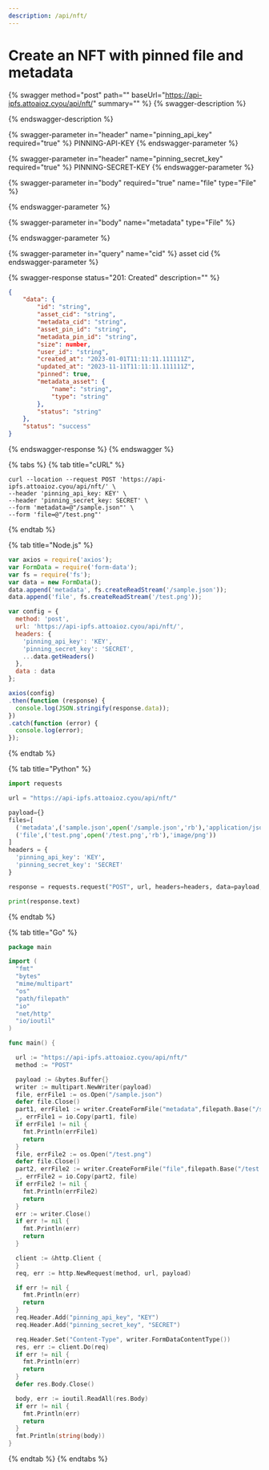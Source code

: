 ```yaml
---
description: /api/nft/
---
```


# Create an NFT with pinned file and metadata

{% swagger method="post" path="" baseUrl="https://api-ipfs.attoaioz.cyou/api/nft/" summary="" %}
{% swagger-description %}

{% endswagger-description %}

{% swagger-parameter in="header" name="pinning_api_key" required="true" %}
PINNING-API-KEY
{% endswagger-parameter %}

{% swagger-parameter in="header" name="pinning_secret_key" required="true" %}
PINNING-SECRET-KEY
{% endswagger-parameter %}

{% swagger-parameter in="body" required="true" name="file" type="File" %}

{% endswagger-parameter %}

{% swagger-parameter in="body" name="metadata" type="File" %}

{% endswagger-parameter %}

{% swagger-parameter in="query" name="cid" %}
asset cid
{% endswagger-parameter %}

{% swagger-response status="201: Created" description="" %}
```json
{
    "data": {
        "id": "string",
        "asset_cid": "string",
        "metadata_cid": "string",
        "asset_pin_id": "string",
        "metadata_pin_id": "string",
        "size": number,
        "user_id": "string",
        "created_at": "2023-01-01T11:11:11.111111Z",
        "updated_at": "2023-11-11T11:11:11.111111Z",
        "pinned": true,
        "metadata_asset": {
            "name": "string",
            "type": "string"
        },
        "status": "string"
    },
    "status": "success"
}
```
{% endswagger-response %}
{% endswagger %}

{% tabs %}
{% tab title="cURL" %}
```
curl --location --request POST 'https://api-ipfs.attoaioz.cyou/api/nft/' \
--header 'pinning_api_key: KEY' \
--header 'pinning_secret_key: SECRET' \
--form 'metadata=@"/sample.json"' \
--form 'file=@"/test.png"'
```
{% endtab %}

{% tab title="Node.js" %}
```javascript
var axios = require('axios');
var FormData = require('form-data');
var fs = require('fs');
var data = new FormData();
data.append('metadata', fs.createReadStream('/sample.json'));
data.append('file', fs.createReadStream('/test.png'));

var config = {
  method: 'post',
  url: 'https://api-ipfs.attoaioz.cyou/api/nft/',
  headers: { 
    'pinning_api_key': 'KEY', 
    'pinning_secret_key': 'SECRET', 
    ...data.getHeaders()
  },
  data : data
};

axios(config)
.then(function (response) {
  console.log(JSON.stringify(response.data));
})
.catch(function (error) {
  console.log(error);
});
```
{% endtab %}

{% tab title="Python" %}
```python
import requests

url = "https://api-ipfs.attoaioz.cyou/api/nft/"

payload={}
files=[
  ('metadata',('sample.json',open('/sample.json','rb'),'application/json')),
  ('file',('test.png',open('/test.png','rb'),'image/png'))
]
headers = {
  'pinning_api_key': 'KEY',
  'pinning_secret_key': 'SECRET'
}

response = requests.request("POST", url, headers=headers, data=payload, files=files)

print(response.text)
```
{% endtab %}

{% tab title="Go" %}
```go
package main

import (
  "fmt"
  "bytes"
  "mime/multipart"
  "os"
  "path/filepath"
  "io"
  "net/http"
  "io/ioutil"
)

func main() {

  url := "https://api-ipfs.attoaioz.cyou/api/nft/"
  method := "POST"

  payload := &bytes.Buffer{}
  writer := multipart.NewWriter(payload)
  file, errFile1 := os.Open("/sample.json")
  defer file.Close()
  part1, errFile1 := writer.CreateFormFile("metadata",filepath.Base("/sample.json"))
  _, errFile1 = io.Copy(part1, file)
  if errFile1 != nil {
    fmt.Println(errFile1)
    return
  }
  file, errFile2 := os.Open("/test.png")
  defer file.Close()
  part2, errFile2 := writer.CreateFormFile("file",filepath.Base("/test.png"))
  _, errFile2 = io.Copy(part2, file)
  if errFile2 != nil {
    fmt.Println(errFile2)
    return
  }
  err := writer.Close()
  if err != nil {
    fmt.Println(err)
    return
  }

  client := &http.Client {
  }
  req, err := http.NewRequest(method, url, payload)

  if err != nil {
    fmt.Println(err)
    return
  }
  req.Header.Add("pinning_api_key", "KEY")
  req.Header.Add("pinning_secret_key", "SECRET")

  req.Header.Set("Content-Type", writer.FormDataContentType())
  res, err := client.Do(req)
  if err != nil {
    fmt.Println(err)
    return
  }
  defer res.Body.Close()

  body, err := ioutil.ReadAll(res.Body)
  if err != nil {
    fmt.Println(err)
    return
  }
  fmt.Println(string(body))
}
```
{% endtab %}
{% endtabs %}
